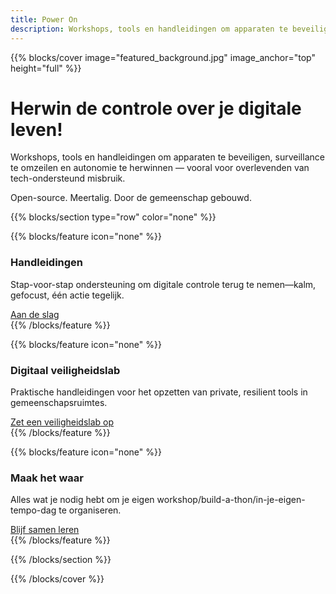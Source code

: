 ```yaml
---
title: Power On
description: Workshops, tools en handleidingen om apparaten te beveiligen, surveillance te omzeilen en autonomie te herwinnen — vooral voor slachtoffers van tech-ondersteund misbruik. Open-source. Meertalig. Door de gemeenschap gebouwd.
---
```


{{% blocks/cover image="featured_background.jpg" image_anchor="top" height="full" %}}

<h1>Herwin de controle over je digitale leven!</h1>

<p>
Workshops, tools en handleidingen om apparaten te beveiligen, surveillance te omzeilen en autonomie te herwinnen — vooral voor overlevenden van tech-ondersteund misbruik.
</p>
<p>
Open-source. Meertalig. Door de gemeenschap gebouwd.
</p>

{{% blocks/section type="row" color="none" %}}

{{% blocks/feature icon="none" %}}
<div class="feature-card">
    <div class="feature-icon">
        <i class="fas fa-book"></i>
    </div>
    <h3>Handleidingen</h3>
    <p>Stap-voor-stap ondersteuning om digitale controle terug te nemen—kalm, gefocust, één actie tegelijk.</p>
    <a href="docs/guides/" class="btn btn-lg btn-primary">Aan de slag</a>
</div>
{{% /blocks/feature %}}

{{% blocks/feature icon="none" %}}
<div class="feature-card">
    <div class="feature-icon">
        <i class="fab fa-github"></i>
    </div>
    <h3>Digitaal veiligheidslab</h3>
    <p>Praktische handleidingen voor het opzetten van private, resilient tools in gemeenschapsruimtes.</p>
    <a href="docs/lab/" class="btn btn-lg btn-secondary">Zet een veiligheidslab op</a>
</div>
{{% /blocks/feature %}}

{{% blocks/feature icon="none" %}}
<div class="feature-card">
    <div class="feature-icon">
        <i class="fas fa-people-group"></i>
    </div>
    <h3>Maak het waar</h3>
    <p>Alles wat je nodig hebt om je eigen workshop/build-a-thon/in-je-eigen-tempo-dag te organiseren.</p>
    <a href="docs/workshops/" class="btn btn-lg btn-primary">Blijf samen leren</a>
</div>
{{% /blocks/feature %}}

{{% /blocks/section %}}

{{% /blocks/cover %}}
